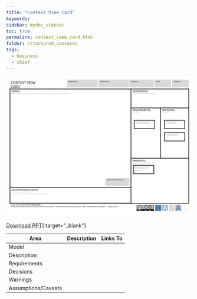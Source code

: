 ```yaml
---
title: "Context View Card"
keywords: 
sidebar: mydoc_sidebar
toc: true
permalink: context_view_card.html
folder: structured_canvases
tags: 
  - business
  - chief
---
```


![image001](media/context_view_card001.svg)

[Download PPT](media/ppt/context_view_card.ppt){:target="_blank"}

| Area | Description | Links To |
| --- | --- | --- |
| Model |   |   |
| Description |   |   |
| Requirements |   |   |
| Decisions |   |   |
| Warnings |   |   |
| Assumptions/Caveats |   |   |